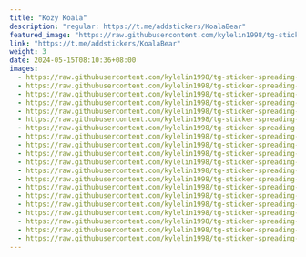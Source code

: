 ```yaml
---
title: "Kozy Koala"
description: "regular: https://t.me/addstickers/KoalaBear"
featured_image: "https://raw.githubusercontent.com/kylelin1998/tg-sticker-spreading-worldwide-images/main/img/95315f74-b272-41df-bf6f-04bfffa66783.jpg"
link: "https://t.me/addstickers/KoalaBear"
weight: 3
date: 2024-05-15T08:10:36+08:00
images:
  - https://raw.githubusercontent.com/kylelin1998/tg-sticker-spreading-worldwide-images/main/img/95315f74-b272-41df-bf6f-04bfffa66783.jpg
  - https://raw.githubusercontent.com/kylelin1998/tg-sticker-spreading-worldwide-images/main/img/288018cc-d7da-44b4-9b97-f2f6cface179.jpg
  - https://raw.githubusercontent.com/kylelin1998/tg-sticker-spreading-worldwide-images/main/img/e581f2ab-66ef-492d-981f-55d2a8d826d4.jpg
  - https://raw.githubusercontent.com/kylelin1998/tg-sticker-spreading-worldwide-images/main/img/3998bcc8-a74d-41d5-bb35-21b3357414e6.jpg
  - https://raw.githubusercontent.com/kylelin1998/tg-sticker-spreading-worldwide-images/main/img/24862798-33f4-4b37-815a-1d128d324535.jpg
  - https://raw.githubusercontent.com/kylelin1998/tg-sticker-spreading-worldwide-images/main/img/3d32d045-49bf-4383-807d-ed678af046b0.jpg
  - https://raw.githubusercontent.com/kylelin1998/tg-sticker-spreading-worldwide-images/main/img/e154244b-2b51-46e2-8309-4ed40735372f.jpg
  - https://raw.githubusercontent.com/kylelin1998/tg-sticker-spreading-worldwide-images/main/img/e8a88601-1254-46f3-83b4-13deefdb9dd9.jpg
  - https://raw.githubusercontent.com/kylelin1998/tg-sticker-spreading-worldwide-images/main/img/7841dae0-94a2-4dc9-8ffd-9e66e5830d76.jpg
  - https://raw.githubusercontent.com/kylelin1998/tg-sticker-spreading-worldwide-images/main/img/789f64bf-f032-49f9-90ca-4fdb184ac6c8.jpg
  - https://raw.githubusercontent.com/kylelin1998/tg-sticker-spreading-worldwide-images/main/img/ad7e755a-7814-4220-9250-5316cf73eb30.jpg
  - https://raw.githubusercontent.com/kylelin1998/tg-sticker-spreading-worldwide-images/main/img/42f57c59-1ce8-4616-a053-0fe29ac4596a.jpg
  - https://raw.githubusercontent.com/kylelin1998/tg-sticker-spreading-worldwide-images/main/img/65dfe4d5-3920-40a4-a099-455c8361f9cb.jpg
  - https://raw.githubusercontent.com/kylelin1998/tg-sticker-spreading-worldwide-images/main/img/a1d82b25-af57-4650-b04c-19e50c9bf5ec.jpg
  - https://raw.githubusercontent.com/kylelin1998/tg-sticker-spreading-worldwide-images/main/img/9ae72aba-d8b1-475c-9add-b04b601b1227.jpg
  - https://raw.githubusercontent.com/kylelin1998/tg-sticker-spreading-worldwide-images/main/img/8f920559-9a49-41ac-927a-6e0420c48abe.jpg
  - https://raw.githubusercontent.com/kylelin1998/tg-sticker-spreading-worldwide-images/main/img/230a2e67-8a84-4ae1-94d5-e0aff9385c64.jpg
  - https://raw.githubusercontent.com/kylelin1998/tg-sticker-spreading-worldwide-images/main/img/a5ad2147-8d2e-4486-8d00-7969cdb5629a.jpg
  - https://raw.githubusercontent.com/kylelin1998/tg-sticker-spreading-worldwide-images/main/img/40b30aca-a807-4f83-97e5-9e739ba058fc.jpg
  - https://raw.githubusercontent.com/kylelin1998/tg-sticker-spreading-worldwide-images/main/img/626cd965-97ae-458d-af6f-39efb460467b.jpg
---
```

